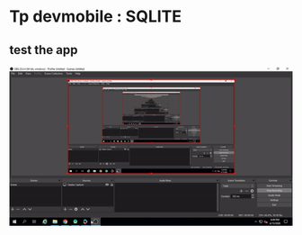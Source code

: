 # Tp devmobile : SQLITE
## test the app
![alt text](https://github.com/hsecit/TpSqLiteready/blob/master/ressources_rapport/ezgif.com-video-to-gif%20(1).gif "the test")
